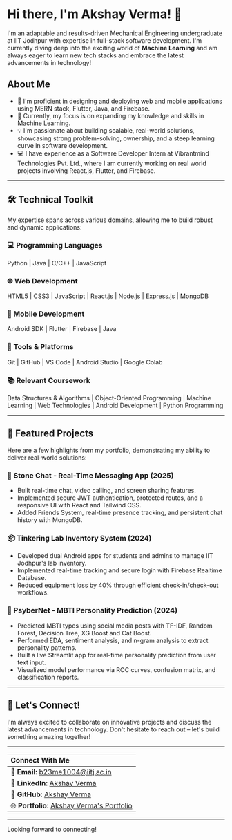 # Hi there, I'm Akshay Verma! 👋

I'm an adaptable and results-driven Mechanical Engineering undergraduate at IIT Jodhpur  with expertise in full-stack software development. I'm currently diving deep into the exciting world of **Machine Learning** and am always eager to learn new tech stacks and embrace the latest advancements in technology!

## About Me

- 🔭 I'm proficient in designing and deploying web and mobile applications using MERN stack, Flutter, Java, and Firebase.
- 🌱 Currently, my focus is on expanding my knowledge and skills in Machine Learning.
- 💡 I'm passionate about building scalable, real-world solutions, showcasing strong problem-solving, ownership, and a steep learning curve in software development.
- 💻 I have experience as a Software Developer Intern at Vibrantmind Technologies Pvt. Ltd., where I am currently working on real world projects involving React.js, Flutter, and Firebase.

---

## 🛠️ Technical Toolkit

My expertise spans across various domains, allowing me to build robust and dynamic applications:

### 💻 Programming Languages
Python | Java | C/C++ | JavaScript 

### 🌐 Web Development
HTML5 | CSS3 | JavaScript | React.js | Node.js | Express.js | MongoDB 

### 📱 Mobile Development
Android SDK | Flutter | Firebase | Java 

### 🧰 Tools & Platforms
Git | GitHub | VS Code | Android Studio | Google Colab 

### 📚 Relevant Coursework
Data Structures & Algorithms | Object-Oriented Programming | Machine Learning | Web Technologies | Android Development | Python Programming 

---

## 🚀 Featured Projects

Here are a few highlights from my portfolio, demonstrating my ability to deliver real-world solutions:

### 💬 Stone Chat - Real-Time Messaging App (2025) 
* Built real-time chat, video calling, and screen sharing features.
* Implemented secure JWT authentication, protected routes, and a responsive UI with React and Tailwind CSS.
* Added Friends System, real-time presence tracking, and persistent chat history with MongoDB.

### 📦 Tinkering Lab Inventory System (2024) 
* Developed dual Android apps for students and admins to manage IIT Jodhpur's lab inventory.
* Implemented real-time tracking and secure login with Firebase Realtime Database.
* Reduced equipment loss by 40% through efficient check-in/check-out workflows.

### 🧠 PsyberNet - MBTI Personality Prediction (2024) 
* Predicted MBTI types using social media posts with TF-IDF, Random Forest, Decision Tree, XG Boost and Cat Boost.
* Performed EDA, sentiment analysis, and n-gram analysis to extract personality patterns.
* Built a live Streamlit app for real-time personality prediction from user text input.
* Visualized model performance via ROC curves, confusion matrix, and classification reports.

---

## 🤝 Let's Connect!

I'm always excited to collaborate on innovative projects and discuss the latest advancements in technology. Don't hesitate to reach out – let's build something amazing together!

---

| Connect With Me |
| :---------------- |
| 📧 **Email:** [b23me1004@iitj.ac.in](mailto:b23me1004@iitj.ac.in)  |
| 🔗 **LinkedIn:** [Akshay Verma](https://www.linkedin.com/in/akshay-verma-iitj) |
| 🐙 **GitHub:** [Akshay Verma](https://github.com/Ak-soni2)  |
| 🌐 **Portfolio:** [Akshay Verma's Portfolio](https://akshay-portfolio-omega-eight.vercel.app/)  |

---

Looking forward to connecting!
